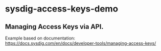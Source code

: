 # sysdig-access-keys-demo

## Managing Access Keys via API.

Example based on documentation: https://docs.sysdig.com/en/docs/developer-tools/managing-access-keys/ 
